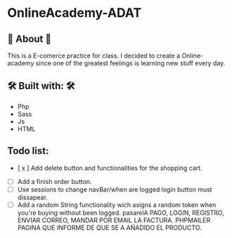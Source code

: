 # OnlineAcademy-ADAT

## 📢 About 📢

This is a E-comerce practice for class. I decided to create a Online-academy since one of the greatest feelings is learning new stuff every day.

## 🛠️ Built with: 🛠️

- Php
- Sass
- Js
- HTML

## Todo list:

- [ x ] Add delete button and functionalities for the shopping cart.
- [ ] Add a finish order button.
- [ ] Use sessions to change navBar/when are logged login button must dissapear.
- [ ] Add a random String functionality wich asigns a random token when you're buying without been logged.
      pasarelA PAGO, LOGIN, REGISTRO, ENVIAR CORREO, MANDAR POR EMAIL LA FACTURA. PHPMAILER
      PAGINA QUE INFORME DE QUE SE A AÑADIDO EL PRODUCTO.

